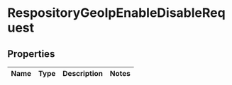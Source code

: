 
# RespositoryGeoIpEnableDisableRequest

## Properties
Name | Type | Description | Notes
------------ | ------------- | ------------- | -------------



